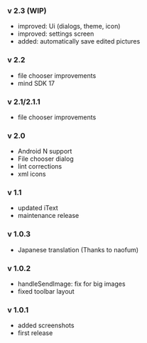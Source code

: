 ### v 2.3 (WIP)
- improved: Ui (dialogs, theme, icon)
- improved: settings screen
- added: automatically save edited pictures

### v 2.2
- file chooser improvements
- mind SDK 17

### v 2.1/2.1.1
- file chooser improvements

### v 2.0
- Android N support
- File chooser dialog
- lint corrections
- xml icons

### v 1.1

- updated iText
- maintenance release

### v 1.0.3

- Japanese translation (Thanks to naofum)


### v 1.0.2

- handleSendImage: fix for big images
- fixed toolbar layout


### v 1.0.1

- added screenshots
- first release

